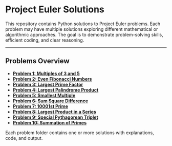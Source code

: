 # Project Euler Solutions

This repository contains Python solutions to Project Euler problems. Each problem may have multiple solutions exploring different mathematical or algorithmic approaches. The goal is to demonstrate problem-solving skills, efficient coding, and clear reasoning.

---

## Problems Overview

- **[Problem 1:  Multiples of 3 and 5](./problem_001/README.md)**  
- **[Problem 2:  Even Fibonacci Numbers](./problem_002/README.md)**  
- **[Problem 3:  Largest Prime Factor](./problem_003/README.md)**
- **[Problem 4:  Largest Palindrome Product](./problem_004/README.md)**
- **[Problem 5:  Smallest Multiple](./problem_005/README.md)**
- **[Problem 6:  Sum Square Difference](./problem_006/README.md)**
- **[Problem 7:  10001st Prime](./problem_007/README.md)**
- **[Problem 8:  Largest Product in a Series](./problem_008/README.md)**
- **[Problem 9:  Special Pythagorean Triplet](./problem_010/README.md)**
- **[Problem 10: Summation of Primes](./problem_010/README.md)**

Each problem folder contains one or more solutions with explanations, code, and output.


